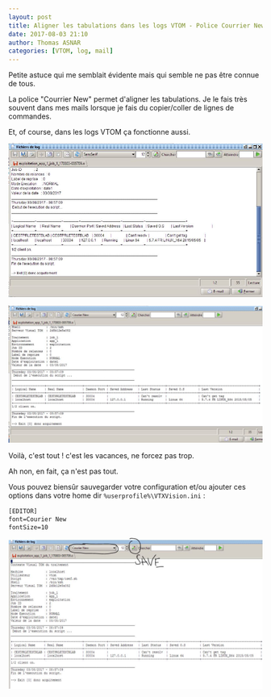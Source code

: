 ```yaml
---
layout: post
title: Aligner les tabulations dans les logs VTOM - Police Courrier New
date: 2017-08-03 21:10
author: Thomas ASNAR
categories: [VTOM, log, mail]
---
```


Petite astuce qui me semblait évidente mais qui semble ne pas être connue de tous. 

La police "Courrier New" permet d'aligner les tabulations. Je le fais très souvent dans mes mails lorsque je fais du copier/coller de lignes de commandes.

Et, of course, dans les logs VTOM ça fonctionne aussi.

![Logs VTOM police par defaut](/wp-content/uploads/vtmachine_policepardefaut.jpg)

![Logs VTOM Courrier New](/wp-content/uploads/vtmachine_courrier_new.jpg)

Voilà, c'est tout ! c'est les vacances, ne forcez pas trop.


Ah non, en fait, ça n'est pas tout.

Vous pouvez biensûr sauvegarder votre configuration et/ou ajouter ces options dans votre home dir `%userprofile%\VTXVision.ini` :

```
[EDITOR]
font=Courier New
fontSize=10
```

![Logs VTOM save config log](/wp-content/uploads/vtmachine_save_config_log.jpg)
